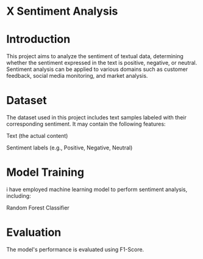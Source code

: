 # X Sentiment Analysis

# Introduction
This project aims to analyze the sentiment of textual data, determining whether the sentiment expressed in the text is positive, negative, or neutral. Sentiment analysis can be applied to various domains such as customer feedback, social media monitoring, and market analysis.

# Dataset
The dataset used in this project includes text samples labeled with their corresponding sentiment. It may contain the following features:

Text (the actual content)

Sentiment labels (e.g., Positive, Negative, Neutral)

# Model Training
i have employed machine learning model  to perform sentiment analysis, including:

Random Forest Classifier

# Evaluation
The model's performance is evaluated using F1-Score.
